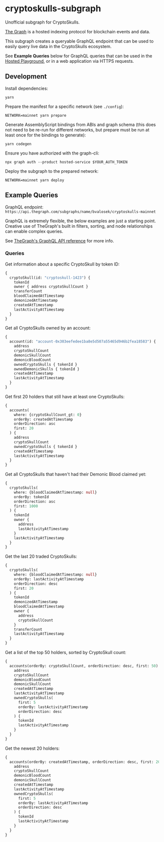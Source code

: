 # cryptoskulls-subgraph

Unofficial subgraph for CryptoSkulls.

[The Graph](https://thegraph.com/en/) is a hosted indexing protocol for blockchain events and data.

This subgraph creates a queryable GraphQL endpoint that can be used to easily query live data in the CryptoSkulls ecosystem.

See **Example Queries** below for GraphQL queries that can be used in the [Hosted Playground](https://thegraph.com/hosted-service/subgraph/bvalosek/cryptoskulls-mainnet), or in a web application via HTTPS requests.

## Development

Install dependencies:

```
yarn
```

Prepare the manifest for a specific network (see `./config`):

```
NETWORK=mainnet yarn prepare
```

Generate AssemblyScript bindings from ABIs and graph schema (this does not need
to be re-run for different networks, but prepare must be run at least once for
the bindings to generate):

```
yarn codegen
```

Ensure you have authorized with the graph-cli:

```
npx graph auth --product hosted-service $YOUR_AUTH_TOKEN
```

Deploy the subgraph to the prepared network:

```
NETWORK=mainnet yarn deploy
```

## Example Queries

GraphQL endpoint: `https://api.thegraph.com/subgraphs/name/bvalosek/cryptoskulls-mainnet`

GraphQL is extremely flexible, the below examples are just a starting point. Creative use of TheGraph's built in filters, sorting, and node relationships can enable complex queries.

See [TheGraph's GraphQL API reference](https://thegraph.com/docs/en/developer/graphql-api/) for more info.

### Queries

Get information about a specific CryptoSkull by token ID:

```graphql
{
  cryptoSkull(id: "cryptoskull-1423") {
    tokenId
    owner { address cryptoSkullCount }
    transferCount
    bloodClaimedAtTimestamp
    demonizedAtTimestamp
    createdAtTimestamp
    lastActivityAtTimestamp
  }
}
```

Get all CryptoSkulls owned by an account:

```graphql
{
  account(id: "account-0x303eefedee1ba8e5d507a55465d946b2fea18583") {
    address
    cryptoSkullCount
    demonicSkullCount
    demonicBloodCount
    ownedCryptoSkulls { tokenId }
    ownedDemonicSkulls { tokenId }
    createdAtTimestamp
    lastActivityAtTimestamp
  }
}
```

Get first 20 holders that still have at least one CryptoSkulls:

```graphql
{
  accounts(
    where: {cryptoSkullCount_gt: 0}
    orderBy: createdAtTimestamp
    orderDirection: asc
    first: 20
  ) {
    address
    cryptoSkullCount
    ownedCryptoSkulls { tokenId }
    createdAtTimestamp
    lastActivityAtTimestamp
  }
}
```

Get all CryptoSkulls that haven't had their Demonic Blood claimed yet:

```graphql
{
  cryptoSkulls(
    where: {bloodClaimedAtTimestamp: null}
    orderBy: tokenId
    orderDirection: asc
    first: 1000
  ) {
    tokenId
    owner {
      address
      lastActivityAtTimestamp
    }
    lastActivityAtTimestamp
  }
}
```

Get the last 20 traded CryptoSkulls:

```graphql
{
  cryptoSkulls(
    where: {bloodClaimedAtTimestamp: null}
    orderBy: lastActivityAtTimestamp
    orderDirection: desc
    first: 20
  ) {
    tokenId
    demonizedAtTimestamp
    bloodClaimedAtTimestamp
    owner {
      address
      cryptoSkullCount
    }
    transferCount
    lastActivityAtTimestamp
  }
}
```

Get a list of the top 50 holders, sorted by CryptoSkull count:

```graphql
{
  accounts(orderBy: cryptoSkullCount, orderDirection: desc, first: 50) {
    address
    cryptoSkullCount
    demonicBloodCount
    demonicSkullCount
    createdAtTimestamp
    lastActivityAtTimestamp
    ownedCryptoSkulls(
      first: 5
      orderBy: lastActivityAtTimestamp
      orderDirection: desc
    ) {
      tokenId
      lastActivityAtTimestamp
    }
  }
}
```

Get the newest 20 holders:

```graphql
{
  accounts(orderBy: createdAtTimestamp, orderDirection: desc, first: 20) {
    address
    cryptoSkullCount
    demonicBloodCount
    demonicSkullCount
    createdAtTimestamp
    lastActivityAtTimestamp
    ownedCryptoSkulls(
      first: 5
      orderBy: lastActivityAtTimestamp
      orderDirection: desc
    ) {
      tokenId
      lastActivityAtTimestamp
    }
  }
}
```
